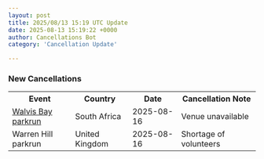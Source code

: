 ```yaml
---
layout: post
title: 2025/08/13 15:19 UTC Update
date: 2025-08-13 15:19:22 +0000
author: Cancellations Bot
category: 'Cancellation Update'

---
```


<h3>New Cancellations</h3>
<div class='hscrollable'>
<table style='width: 100%'>
    <tr>
        <th>Event</th>
        <th>Country</th>
        <th>Date</th>
        <th>Cancellation Note</th>
    </tr>
    <tr>
        <td><a href="https://www.parkrun.co.za/walvisbay">Walvis Bay parkrun</a></td>
        <td>South Africa</td>
        <td>2025-08-16</td>
        <td>Venue unavailable</td>
    </tr>
    <tr>
        <td>Warren Hill parkrun</td>
        <td>United Kingdom</td>
        <td>2025-08-16</td>
        <td>Shortage of volunteers</td>
    </tr>
</table>
</div>
